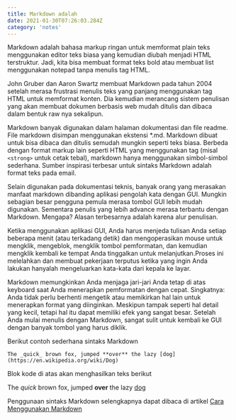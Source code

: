 ```yaml
---
title: Markdown adalah
date: 2021-01-30T07:26:03.284Z
category: 'notes'
---
```


Markdown adalah bahasa markup ringan untuk memformat plain teks menggunakan editor teks biasa yang kemudian diubah menjadi HTML terstruktur. Jadi, kita bisa membuat format teks bold atau membuat list menggunakan notepad tanpa menulis tag HTML.

John Gruber dan Aaron Swartz membuat Markdown pada tahun 2004 setelah merasa frustrasi menulis teks yang panjang menggunakan tag HTML untuk memformat konten. Dia kemudian merancang sistem penulisan yang akan membuat dokumen berbasis web mudah ditulis dan dibaca dalam bentuk raw nya sekalipun.

Markdown banyak digunakan dalam halaman dokumentasi dan file readme. File markdown disimpan menggunakan ekstensi \*.md. Markdown dibuat untuk bisa dibaca dan ditulis semudah mungkin seperti teks biasa. Berbeda dengan format markup lain seperti HTML yang menggunakan tag (misal `<strong>` untuk cetak tebal), markdown hanya menggunakan simbol-simbol sederhana. Sumber inspirasi terbesar untuk sintaks Markdown adalah format teks pada email.

Selain digunakan pada dokumentasi teknis, banyak orang yang merasakan manfaat markdown dibanding aplikasi pengolah kata dengan GUI. Mungkin sebagian besar pengguna pemula merasa tombol GUI lebih mudah digunakan. Sementara penulis yang lebih advance merasa terbantu dengan Markdown. Mengapa? Alasan terbesarnya adalah karena alur penulisan.

Ketika menggunakan aplikasi GUI, Anda harus menjeda tulisan Anda setiap beberapa menit (atau terkadang detik) dan mengoperasikan mouse untuk mengklik, mengeblok, mengklik tombol pemformatan, dan kemudian mengklik kembali ke tempat Anda tinggalkan untuk melanjutkan.Proses ini melelahkan dan membuat pekerjaan terputus ketika yang ingin Anda lakukan hanyalah mengeluarkan kata-kata dari kepala ke layar.

Markdown memungkinkan Anda menjaga jari-jari Anda tetap di atas keyboard saat Anda menerapkan pemformatan dengan cepat. Singkatnya: Anda tidak perlu berhenti mengetik atau memikirkan hal lain untuk menerapkan format yang diinginkan. Meskipun tampak seperti hal detail yang kecil, tetapi hal itu dapat memiliki efek yang sangat besar. Setelah Anda mulai menulis dengan Markdown, sangat sulit untuk kembali ke GUI dengan banyak tombol yang harus diklik.

Berikut contoh sederhana sintaks Markdown

    The _quick_ brown fox, jumped **over** the lazy [dog](https://en.wikipedia.org/wiki/Dog)

Blok kode di atas akan menghasilkan teks berikut

The _quick_ brown fox, jumped **over** the lazy [dog](https://en.wikipedia.org/wiki/Dog)

Penggunaan sintaks Markdown selengkapnya dapat dibaca di artikel [Cara Menggunakan Markdown](https://mmdmthr.github.io/cara-menggunakan-markdown)
